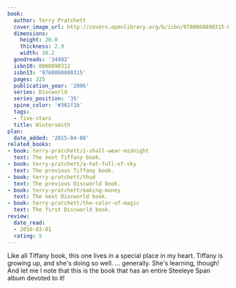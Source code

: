 ```yaml
---
book:
  author: Terry Pratchett
  cover_image_url: http://covers.openlibrary.org/b/isbn/9780060890315-L.jpg
  dimensions:
    height: 20.0
    thickness: 2.9
    width: 16.2
  goodreads: '34492'
  isbn10: 0060890312
  isbn13: '9780060890315'
  pages: 325
  publication_year: '2006'
  series: Discworld
  series_position: '35'
  spine_color: '#361f1b'
  tags:
  - five-stars
  title: Wintersmith
plan:
  date_added: '2015-04-08'
related_books:
- book: terry-pratchett/i-shall-wear-midnight
  text: The next Tiffany book.
- book: terry-pratchett/a-hat-full-of-sky
  text: The previous Tiffany book.
- book: terry-pratchett/thud
  text: The previous Discworld book.
- book: terry-pratchett/making-money
  text: The next Discworld book.
- book: terry-pratchett/the-color-of-magic
  text: The first Discworld book.
review:
  date_read:
  - 2010-03-01
  rating: 5
---
```

Like all Tiffany book, this one lives in a special place in my heart. Tiffany is growing up, and she's doing so well. …
generally. She's learning, though! And let me I note that this is the book that has an entire Steeleye Span album devoted
to it!
